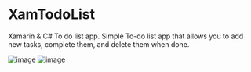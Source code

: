 # XamTodoList
Xamarin &amp; C# To do list app. Simple To-do list app that allows you to add new tasks, complete them, and delete them when done.



![image](https://user-images.githubusercontent.com/53841303/185656463-d927e997-f958-4d02-95fd-35b7e8f3fd26.png)
![image](https://user-images.githubusercontent.com/53841303/185656565-aa7ebb2c-6dd9-429d-a3d2-74f3efffba36.png)


